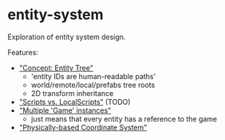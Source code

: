 # entity-system

Exploration of entity system design.

Features:
- ["Concept: Entity Tree"](../docs/proposals/entity-tree.md)
  - 'entity IDs are human-readable paths'
  - world/remote/local/prefabs tree roots
  - 2D transform inheritance
- ["Scripts vs. LocalScripts"](../docs/ideas/scripts-vs-local-scripts.md) (TODO)
- ["Multiple 'Game' instances"](../docs/ideas/no-global-game.md)
  - just means that every entity has a reference to the game
- ["Physically-based Coordinate System"](../docs/ideas/coordinate-system.md)
